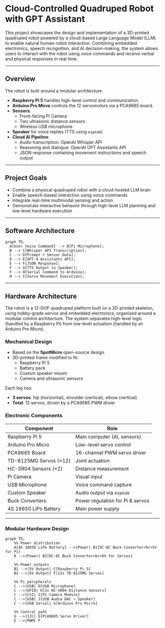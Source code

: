 # Cloud-Controlled Quadruped Robot with GPT Assistant

This project showcases the design and implementation of a 3D-printed quadruped robot powered by a cloud-based Large Language Model (LLM) to enable natural human-robot interaction. Combining embedded electronics, speech recognition, and AI decision-making, the system allows users to interact with the robot using voice commands and receive verbal and physical responses in real time.

---

## Overview

The robot is built around a modular architecture:

- **Raspberry Pi 5** handles high-level control and communication.
- **Arduino Pro Micro** controls the 12 servomotors via a PCA9685 board.
- **Sensors**:
  - Front-facing Pi Camera
  - Two ultrasonic distance sensors
  - Wireless USB microphone
- **Speaker** for voice replies (TTS using `espeak`)
- **Cloud AI Pipeline**:
  - Audio transcription: OpenAI Whisper API
  - Reasoning and dialogue: OpenAI GPT Assistants API
  - JSON response containing movement instructions and speech output

---

## Project Goals

- Combine a physical quadruped robot with a cloud-hosted LLM brain
- Enable speech-based interaction using voice commands
- Integrate real-time multimodal sensing and action
- Demonstrate interactive behavior through high-level LLM planning and low-level hardware execution

---

## Software Architecture

```mermaid
graph TD;
  A[User Voice Command] --> B[Pi Microphone];
  B --> C[Whisper API Transcription];
  C --> D[Prompt + Sensor Data];
  D --> E[GPT-4 Assistants API];
  E --> F[JSON Response];
  F --> G[TTS Output to Speaker];
  F --> H[Serial Command to Arduino];
  H --> I[Servo Movement Execution];
```

---

## Hardware Architecture

The robot is a 12-DOF quadruped platform built on a 3D-printed skeleton, using hobby-grade servos and embedded electronics, organized around a modular control architecture. The system separates high-level logic (handled by a Raspberry Pi) from low-level actuation (handled by an Arduino Pro Micro).

### Mechanical Design

- Based on the **SpotMicro** open-source design
- 3D-printed frame modified to fit:
  - Raspberry Pi 5
  - Battery pack
  - Custom speaker mount
  - Camera and ultrasonic sensors

Each leg has:
- **3 servos**: hip (horizontal), shoulder (vertical), elbow (vertical)
- **Total**: 12 servos, driven by a PCA9685 PWM driver

### Electronic Components

| Component              | Role                             |
|------------------------|----------------------------------|
| Raspberry Pi 5         | Main computer (AI, sensors)      |
| Arduino Pro Micro      | Low-level servo control          |
| PCA9685 Board          | 16-channel PWM servo driver      |
| TD-8125MG Servos (×12) | Joint actuation                  |
| HC-SR04 Sensors (×2)   | Distance measurement             |
| Pi Camera              | Visual input                     |
| USB Microphone         | Voice command capture            |
| Custom Speaker         | Audio output via `espeak`        |
| Buck Converters        | Power regulation for Pi & servos |
| 4S 18650 LiPo Battery  | Main power supply                |

---

### Modular Hardware Design
```mermaid
graph TD;
    %% Power distribution
    A[4S 18650 LiPo Battery] -->|Power| B1[DC-DC Buck Converter<br>5V for Pi]
    A -->|Power| B2[DC-DC Buck Converter<br>6V for Servos]

    %% Power outputs
    B1 -->|5V Output| C[Raspberry Pi 5]
    B2 -->|6V Output| F[12x TD-8125MG Servos]

    %% Pi peripherals
    C -->|USB| D[USB Microphone]
    C -->|GPIO| H[2x HC-SR04 Distance Sensors]
    C -->|CSI| I[Pi Camera Module]
    C -->|USB| J[USB Audio DAC → Speaker]
    C -->|USB Serial| G[Arduino Pro Micro]

    %% Control path
    G -->|I2C| E[PCA9685 Servo Driver]
    E -->|PWM| F



